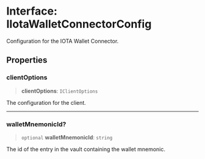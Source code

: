 # Interface: IIotaWalletConnectorConfig

Configuration for the IOTA Wallet Connector.

## Properties

### clientOptions

> **clientOptions**: `IClientOptions`

The configuration for the client.

***

### walletMnemonicId?

> `optional` **walletMnemonicId**: `string`

The id of the entry in the vault containing the wallet mnemonic.
